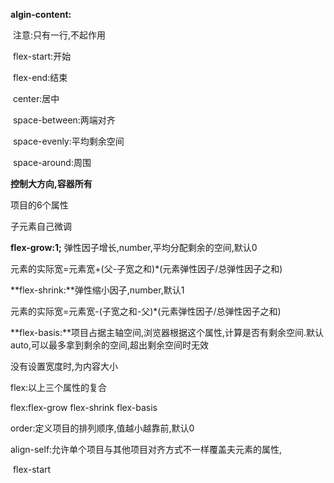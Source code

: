 **algin-content:**

​	注意:只有一行,不起作用

​	flex-start:开始

​	flex-end:结束

​	center:居中

​	space-between:两端对齐

​	space-evenly:平均剩余空间

​	space-around:周围

**控制大方向,容器所有**

项目的6个属性

子元素自己微调

**flex-grow:1;**	弹性因子增长,number,平均分配剩余的空间,默认0

元素的实际宽=元素宽+(父-子宽之和)*(元素弹性因子/总弹性因子之和)

**flex-shrink:**弹性缩小因子,number,默认1

元素的实际宽=元素宽-(子宽之和-父)*(元素弹性因子/总弹性因子之和)

**flex-basis:**项目占据主轴空间,浏览器根据这个属性,计算是否有剩余空间.默认auto,可以最多拿到剩余的空间,超出剩余空间时无效

没有设置宽度时,为内容大小

flex:以上三个属性的复合

flex:flex-grow flex-shrink flex-basis

order:定义项目的排列顺序,值越小越靠前,默认0

align-self:允许单个项目与其他项目对齐方式不一样覆盖夫元素的属性,

​	flex-start

 